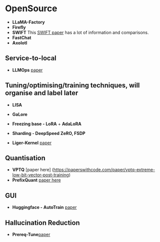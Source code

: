 # OpenSource

- **LLaMA-Factory** 
- **Firefly**
- **SWIFT** This [SWIFT paper](https://paperswithcode.com/paper/swift-a-scalable-lightweight-infrastructure) has a lot of information and comparisons.
- **FastChat**
- **Axolotl**

## Service-to-local 

- **LLMOps** [paper](https://paperswithcode.com/paper/llamaduo-llmops-pipeline-for-seamless)


## Tuning/optimising/training techniques, will organise and label later

- **LISA**

- **GaLore**
- **Freezing base - LoRA** + **AdaLoRA**
- **Sharding - DeepSpeed ZeRO, FSDP**
- **Liger-Kernel** [paper](https://paperswithcode.com/paper/liger-kernel-efficient-triton-kernels-for-llm) 

## Quantisation
- **VPTQ** [paper here] (https://paperswithcode.com/paper/vptq-extreme-low-bit-vector-post-training)
- **PrefixQuant** [paper here](https://paperswithcode.com/paper/prefixquant-static-quantization-beats-dynamic)


## GUI

- **Huggingface - AutoTrain** [paper](https://paperswithcode.com/paper/autotrain-no-code-training-for-state-of-the)

## Hallucination Reduction

- **Prereq-Tune**[paper](https://paperswithcode.com/paper/fictitious-synthetic-data-can-improve-llm)
